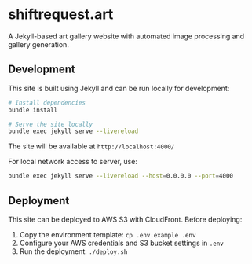 # shiftrequest.art

A Jekyll-based art gallery website with automated image processing and gallery generation.

## Development

This site is built using Jekyll and can be run locally for development:

```bash
# Install dependencies
bundle install

# Serve the site locally
bundle exec jekyll serve --livereload
```

The site will be available at `http://localhost:4000/`

For local network access to server, use:

```bash
bundle exec jekyll serve --livereload --host=0.0.0.0 --port=4000
```

## Deployment

This site can be deployed to AWS S3 with CloudFront. Before deploying:

1. Copy the environment template: `cp .env.example .env`
2. Configure your AWS credentials and S3 bucket settings in `.env`
3. Run the deployment: `./deploy.sh`

